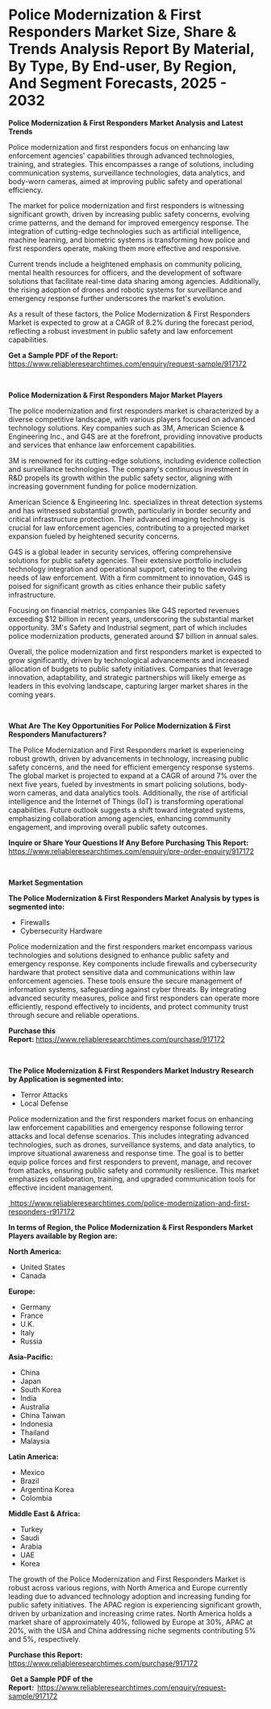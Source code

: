 <p><h1>Police Modernization & First Responders Market Size, Share & Trends Analysis Report By Material, By Type, By End-user, By Region, And Segment Forecasts, 2025 - 2032</h1></p><p><strong>Police Modernization & First Responders Market Analysis and Latest Trends</strong></p>
<p><p>Police modernization and first responders focus on enhancing law enforcement agencies' capabilities through advanced technologies, training, and strategies. This encompasses a range of solutions, including communication systems, surveillance technologies, data analytics, and body-worn cameras, aimed at improving public safety and operational efficiency.</p><p>The market for police modernization and first responders is witnessing significant growth, driven by increasing public safety concerns, evolving crime patterns, and the demand for improved emergency response. The integration of cutting-edge technologies such as artificial intelligence, machine learning, and biometric systems is transforming how police and first responders operate, making them more effective and responsive.</p><p>Current trends include a heightened emphasis on community policing, mental health resources for officers, and the development of software solutions that facilitate real-time data sharing among agencies. Additionally, the rising adoption of drones and robotic systems for surveillance and emergency response further underscores the market's evolution.</p><p>As a result of these factors, the Police Modernization & First Responders Market is expected to grow at a CAGR of 8.2% during the forecast period, reflecting a robust investment in public safety and law enforcement capabilities.</p></p>
<p><strong>Get a Sample PDF of the Report:&nbsp;</strong> <a href="https://www.reliableresearchtimes.com/enquiry/request-sample/917172?utm_campaign=2244&utm_medium=2&utm_source=Github&utm_content=ia&utm_term=18042025&utm_id=police-modernization-first-responders">https://www.reliableresearchtimes.com/enquiry/request-sample/917172</a></p>
<p>&nbsp;</p>
<p><strong>Police Modernization & First Responders Major Market Players</strong></p>
<p><p>The police modernization and first responders market is characterized by a diverse competitive landscape, with various players focused on advanced technology solutions. Key companies such as 3M, American Science & Engineering Inc., and G4S are at the forefront, providing innovative products and services that enhance law enforcement capabilities.</p><p>3M is renowned for its cutting-edge solutions, including evidence collection and surveillance technologies. The company's continuous investment in R&D propels its growth within the public safety sector, aligning with increasing government funding for police modernization.</p><p>American Science & Engineering Inc. specializes in threat detection systems and has witnessed substantial growth, particularly in border security and critical infrastructure protection. Their advanced imaging technology is crucial for law enforcement agencies, contributing to a projected market expansion fueled by heightened security concerns.</p><p>G4S is a global leader in security services, offering comprehensive solutions for public safety agencies. Their extensive portfolio includes technology integration and operational support, catering to the evolving needs of law enforcement. With a firm commitment to innovation, G4S is poised for significant growth as cities enhance their public safety infrastructure.</p><p>Focusing on financial metrics, companies like G4S reported revenues exceeding $12 billion in recent years, underscoring the substantial market opportunity. 3M's Safety and Industrial segment, part of which includes police modernization products, generated around $7 billion in annual sales.</p><p>Overall, the police modernization and first responders market is expected to grow significantly, driven by technological advancements and increased allocation of budgets to public safety initiatives. Companies that leverage innovation, adaptability, and strategic partnerships will likely emerge as leaders in this evolving landscape, capturing larger market shares in the coming years.</p></p>
<p>&nbsp;</p>
<p><strong>What Are The Key Opportunities For Police Modernization & First Responders Manufacturers?</strong></p>
<p><p>The Police Modernization and First Responders market is experiencing robust growth, driven by advancements in technology, increasing public safety concerns, and the need for efficient emergency response systems. The global market is projected to expand at a CAGR of around 7% over the next five years, fueled by investments in smart policing solutions, body-worn cameras, and data analytics tools. Additionally, the rise of artificial intelligence and the Internet of Things (IoT) is transforming operational capabilities. Future outlook suggests a shift toward integrated systems, emphasizing collaboration among agencies, enhancing community engagement, and improving overall public safety outcomes.</p></p>
<p><strong>Inquire or Share Your Questions If Any Before Purchasing This Report:</strong> <a href="https://www.reliableresearchtimes.com/enquiry/pre-order-enquiry/917172?utm_campaign=2244&utm_medium=2&utm_source=Github&utm_content=ia&utm_term=18042025&utm_id=police-modernization-first-responders">https://www.reliableresearchtimes.com/enquiry/pre-order-enquiry/917172</a></p>
<p>&nbsp;</p>
<p><strong>Market Segmentation</strong></p>
<p><strong>The Police Modernization & First Responders Market Analysis by types is segmented into:</strong></p>
<p><ul><li>Firewalls</li><li>Cybersecurity Hardware</li></ul></p>
<p><p>Police modernization and the first responders market encompass various technologies and solutions designed to enhance public safety and emergency response. Key components include firewalls and cybersecurity hardware that protect sensitive data and communications within law enforcement agencies. These tools ensure the secure management of information systems, safeguarding against cyber threats. By integrating advanced security measures, police and first responders can operate more efficiently, respond effectively to incidents, and protect community trust through secure and reliable operations.</p></p>
<p><strong>Purchase this Report:&nbsp;</strong><a href="https://www.reliableresearchtimes.com/purchase/917172?utm_campaign=2244&utm_medium=2&utm_source=Github&utm_content=ia&utm_term=18042025&utm_id=police-modernization-first-responders">https://www.reliableresearchtimes.com/purchase/917172</a></p>
<p>&nbsp;</p>
<p><strong>The Police Modernization & First Responders Market Industry Research by Application is segmented into:</strong></p>
<p><ul><li>Terror Attacks</li><li>Local Defense</li></ul></p>
<p><p>Police modernization and the first responders market focus on enhancing law enforcement capabilities and emergency response following terror attacks and local defense scenarios. This includes integrating advanced technologies, such as drones, surveillance systems, and data analytics, to improve situational awareness and response time. The goal is to better equip police forces and first responders to prevent, manage, and recover from attacks, ensuring public safety and community resilience. This market emphasizes collaboration, training, and upgraded communication tools for effective incident management.</p></p>
<p><a href="https://www.reliableresearchtimes.com/police-modernization-and-first-responders-r917172?utm_campaign=2244&utm_medium=2&utm_source=Github&utm_content=ia&utm_term=18042025&utm_id=police-modernization-first-responders">&nbsp;https://www.reliableresearchtimes.com/police-modernization-and-first-responders-r917172</a></p>
<p><strong>In terms of Region, the Police Modernization & First Responders Market Players available by Region are:</strong></p>
<p>
    <p> <strong> North America: </strong>
        <ul>
            <li>United States</li>
            <li>Canada</li>
        </ul>
        </p> 
    <p> <strong> Europe: </strong>
        <ul>
            <li>Germany</li>
            <li>France</li>
            <li>U.K.</li>
            <li>Italy</li>
            <li>Russia</li>
        </ul>
        </p> 
    <p> <strong> Asia-Pacific: </strong>
        <ul>
            <li>China</li>
            <li>Japan</li>
            <li>South Korea</li>
            <li>India</li>
            <li>Australia</li>
            <li>China Taiwan</li>
            <li>Indonesia</li>
            <li>Thailand</li>
            <li>Malaysia</li>
        </ul>
        </p> 
    <p> <strong> Latin America: </strong>
        <ul>
            <li>Mexico</li>
            <li>Brazil</li>
            <li>Argentina Korea</li>
            <li>Colombia</li>
        </ul>
        </p> 
    <p> <strong> Middle East & Africa: </strong>
        <ul>
            <li>Turkey</li>
            <li>Saudi</li>
            <li>Arabia</li>
            <li>UAE</li>
            <li>Korea</li>
        </ul>
    </p>
    </p>
<p><p>The growth of the Police Modernization and First Responders Market is robust across various regions, with North America and Europe currently leading due to advanced technology adoption and increasing funding for public safety initiatives. The APAC region is experiencing significant growth, driven by urbanization and increasing crime rates. North America holds a market share of approximately 40%, followed by Europe at 30%, APAC at 20%, with the USA and China addressing niche segments contributing 5% and 5%, respectively.</p></p>
<p><strong>Purchase this Report: </strong><a href="https://www.reliableresearchtimes.com/purchase/917172?utm_campaign=2244&utm_medium=2&utm_source=Github&utm_content=ia&utm_term=18042025&utm_id=police-modernization-first-responders">https://www.reliableresearchtimes.com/purchase/917172</a></p>
<p>&nbsp;<strong>Get a Sample PDF of the Report:&nbsp;&nbsp;</strong><a href="https://www.reliableresearchtimes.com/enquiry/request-sample/917172?utm_campaign=2244&utm_medium=2&utm_source=Github&utm_content=ia&utm_term=18042025&utm_id=police-modernization-first-responders">https://www.reliableresearchtimes.com/enquiry/request-sample/917172</a></p>
<p><strong></strong></p>
<p><p></p><p></p><p></p></p>